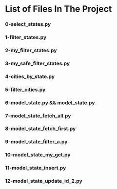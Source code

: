 # List of Files In The Project

### 0-select_states.py

### 1-filter_states.py

### 2-my_filter_states.py

### 3-my_safe_filter_states.py

### 4-cities_by_state.py

### 5-filter_cities.py

### 6-model_state.py && model_state.py

### 7-model_state_fetch_all.py

### 8-model_state_fetch_first.py

### 9-model_state_filter_a.py

### 10-model_state_my_get.py

### 11-model_state_insert.py

### 12-model_state_update_id_2.py

###  
